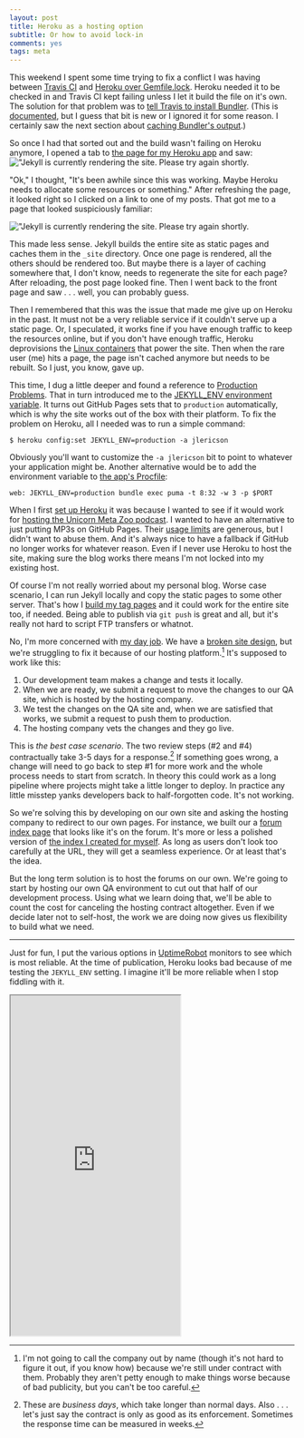 ```yaml
---
layout: post
title: Heroku as a hosting option
subtitle: Or how to avoid lock-in
comments: yes
tags: meta
---
```


This weekend I spent some time trying to fix a conflict I was having
between [Travis
CI](https://travis-ci.org/github/jericson/jericson.github.io/builds)
and [Heroku over
Gemfile.lock](https://stackoverflow.com/q/9605863/1438). Heroku needed
it to be checked in and Travis CI kept failing unless I let it build
the file on it's own. The solution for that problem was to [tell
Travis to install
Bundler](https://github.com/jericson/jericson.github.io/commit/afe6762b3f3433929ad738394fedf0d415ad627e). (This
is
[documented](https://docs.travis-ci.com/user/languages/ruby/#bundler-20),
but I guess that bit is new or I ignored it for some reason. I
certainly saw the next section about [caching Bundler's
output](https://docs.travis-ci.com/user/languages/ruby/#caching-bundler).)

So once I had that sorted out and the build wasn't failing on Heroku
anymore, I opened a tab to [the page for my Heroku
app](https://jlericson.herokuapp.com/) and saw:
!["Jekyll is currently rendering the site. Please try again
shortly.](/images/jekyll_rendering.png)

"Ok," I thought, "It's been awhile since this was working. Maybe
Heroku needs to allocate some resources or something." After
refreshing the page, it looked right so I clicked on a link to one of
my posts. That got me to a page that looked suspiciously familiar:

!["Jekyll is currently rendering the site. Please try again
shortly.](/images/jekyll_rendering.png)

This made less sense. Jekyll builds the entire site as static pages
and caches them in the `_site` directory. Once one page is rendered,
all the others should be rendered too. But maybe there is a layer of
caching somewhere that, I don't know, needs to regenerate the site for
each page? After reloading, the post page looked fine. Then I went
back to the front page and saw . . . well, you can probably guess.

Then I remembered that this was the issue that made me give up on
Heroku in the past. It must not be a very reliable service if it
couldn't serve up a static page. Or, I speculated, it works fine if
you have enough traffic to keep the resources online, but if you don't
have enough traffic, Heroku deprovisions the [Linux
containers](https://devcenter.heroku.com/articles/dynos) that power
the site. Then when the rare user (me) hits a page, the page isn't
cached anymore but needs to be rebuilt. So I just, you know, gave up.

This time, I dug a little deeper and found a reference to [Production
Problems](https://jekyllrb.com/docs/troubleshooting/#production-problems). That
in turn introduced me to the [JEKYLL_ENV environment
variable](https://jekyllrb.com/docs/configuration/environments/). It
turns out GitHub Pages sets that to `production` automatically, which is
why the site works out of the box with their platform. To fix the
problem on Heroku, all I needed was to run a simple command:

```
$ heroku config:set JEKYLL_ENV=production -a jlericson
```

Obviously you'll want to customize the `-a jlericson` bit to point to
whatever your application might be. Another alternative would be to
add the environment variable to [the app's
Procfile](https://github.com/jericson/jericson.github.io/blob/master/Procfile):

```
web: JEKYLL_ENV=production bundle exec puma -t 8:32 -w 3 -p $PORT
```

When I first [set up
Heroku](https://www.ironin.it/blog/deploying-jekyll-website-to-heroku.html)
it was because I wanted to see if it would work for [hosting the
Unicorn Meta Zoo
podcast](https://github.com/unicorn-meta-zoo/unicorn-meta-zoo.github.io). I
wanted to have an alternative to just putting MP3s on GitHub
Pages. Their [usage
limits](https://help.github.com/en/github/working-with-github-pages/about-github-pages#usage-limits)
are generous, but I didn't want to abuse them. And it's always nice to
have a fallback if GitHub no longer works for whatever reason. Even if
I never use Heroku to host the site, making sure the blog works there
means I'm not locked into my existing host.

Of course I'm not really worried about my personal blog. Worse case
scenario, I can run Jekyll locally and copy the static pages to some
other server. That's how I [build my tag
pages](https://github.com/jericson/jericson.github.io/blob/master/build_tags.sh)
and it could work for the entire site too, if needed. Being able to
publish via `git push` is great and all, but it's really not hard to
script FTP transfers or whatnot.

No, I'm more concerned with [my day
job](https://talk.collegeconfidential.com/). We have a [broken site
design](https://jlericson.com/2020/03/25/CC-design.html), but we're
struggling to fix it because of our hosting platform.[^1] It's supposed to work like this:

1. Our development team makes a change and tests it locally.
2. When we are ready, we submit a request to move the changes to our
   QA site, which is hosted by the hosting company.
3. We test the changes on the QA site and, when we are satisfied that
   works, we submit a request to push them to production.
4. The hosting company vets the changes and they go live.

This is _the best case scenario_. The two review steps (#2 and #4)
contractually take 3-5 days for a response.[^2] If something goes
wrong, a change will need to go back to step #1 for more work and the
whole process needs to start from scratch. In theory this could work
as a long pipeline where projects might take a little longer to
deploy. In practice any little misstep yanks developers back to
half-forgotten code. It's not working.

So we're solving this by developing on our own site and asking the
hosting company to redirect to our own pages. For instance, we built
our a [forum index
page](https://talk.categories.collegeconfidential.com/) that looks
like it's on the forum. It's more or less a polished version of [the
index I created for
myself](https://jlericson.com/vanilla-cat/college-confidential.html). As
long as users don't look too carefully at the URL, they will get a
seamless experience. Or at least that's the idea.

But the long term solution is to host the forums on our own. We're
going to start by hosting our own QA environment to cut out that half
of our development process. Using what we learn doing that, we'll be
able to count the cost for canceling the hosting contract
altogether. Even if we decide later not to self-host, the work we are
doing now gives us flexibility to build what we need.

---

Just for fun, I put the various options in
[UptimeRobot](https://stats.uptimerobot.com/6YKMJioVAx) monitors to
see which is most reliable. At the time of publication, Heroku looks
bad because of me testing the `JEKYLL_ENV` setting. I imagine it'll be
more reliable when I stop fiddling with it.

<iframe height="600" src="https://stats.uptimerobot.com/6YKMJioVAx"></iframe>



[^1]: I'm not going to call the company out by name (though it's not
    hard to figure it out, if you know how) because we're still under
    contract with them. Probably they aren't petty enough to make
    things worse because of bad publicity, but you can't be too
    careful.

[^2]: These are _business days_, which take longer than normal
    days. Also . . . let's just say the contract is only as good as
    its enforcement. Sometimes the response time can be measured in
    weeks.
